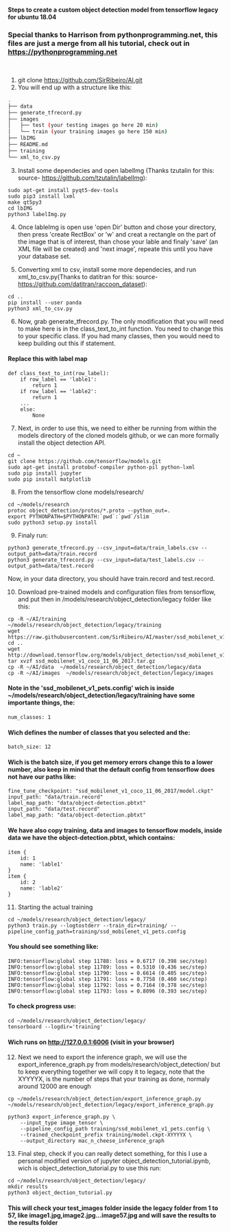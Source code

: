 #### Steps to create a custom object detection model from tensorflow legacy for ubuntu 18.04
### Special thanks to Harrison from pythonprogramming.net, this files are just a merge from all his tutorial, check out in https://pythonprogramming.net
<br>

1. git clone https://github.com/SirRibeiro/AI.git
2. You will end up with a structure like this:
  ```bash
  .
  ├── data
  ├── generate_tfrecord.py
  ├── images
  │   ├── test (your testing images go here 20 min)
  │   └── train (your training images go here 150 min)
  ├── lbIMG
  ├── README.md
  ├── training
  └── xml_to_csv.py

  ```
3. Install some dependecies and open labelImg (Thanks tzutalin for this: source- https://github.com/tzutalin/labelImg):
 ```
sudo apt-get install pyqt5-dev-tools
sudo pip3 install lxml
make qt5py3
cd lbIMG
python3 labelImg.py
 ```
4. Once lableImg is open use 'open Dir' button and chose your directory, then press 'create RectBox' or 'w' and creat a rectangle on the part of the image that is of interest, than chose your lable and finaly 'save' (an XML file will be created) and 'next image', repeate this until you have your database set.

5. Converting xml to csv, install some more dependecies, and run xml_to_csv.py(Thanks to datitran for this: source- https://github.com/datitran/raccoon_dataset):
```
cd ..
pip install --user panda
python3 xml_to_csv.py
```

6. Now, grab generate_tfrecord.py. The only modification that you will need to make here is in the class_text_to_int function. You need to change this to your specific class.  If you had many classes, then you would need to keep building out this if statement.

  #### Replace this with label map
  ```
  def class_text_to_int(row_label):
      if row_label == 'lable1':
          return 1
      if row_label == 'lable2':
          return 1
      ...
      else:
          None
  ```

7. Next, in order to use this, we need to either be running from within the models directory of the cloned models github, or we can more formally install the object detection API.

  ```
  cd ~
  git clone https://github.com/tensorflow/models.git
  sudo apt-get install protobuf-compiler python-pil python-lxml
  sudo pip install jupyter
  sudo pip install matplotlib
  ```

8. From the tensorflow clone models/research/
  ```
  cd ~/models/research
  protoc object_detection/protos/*.proto --python_out=.
  export PYTHONPATH=$PYTHONPATH:`pwd`:`pwd`/slim
  sudo python3 setup.py install
  ```
9. Finaly run:

  ```
  python3 generate_tfrecord.py --csv_input=data/train_labels.csv --output_path=data/train.record
  python3 generate_tfrecord.py --csv_input=data/test_labels.csv --output_path=data/test.record
  ```
  Now, in your data directory, you should have train.record and test.record.

10. Download pre-trained models and configuration files from tensorflow, and put then in /models/research/object_detection/legacy folder like this:
   ```
   cp -R ~/AI/training  ~/models/research/object_detection/legacy/training
   wget https://raw.githubusercontent.com/SirRibeiro/AI/master/ssd_mobilenet_v1_pets.config
   cd ..
   wget http://download.tensorflow.org/models/object_detection/ssd_mobilenet_v1_coco_11_06_2017.tar.gz
   tar xvzf ssd_mobilenet_v1_coco_11_06_2017.tar.gz
   cp -R ~/AI/data  ~/models/research/object_detection/legacy/data
   cp -R ~/AI/images  ~/models/research/object_detection/legacy/images
   ```
#### Note in the 'ssd_mobilenet_v1_pets.config' wich is inside ~/models/research/object_detection/legacy/training have some importante things, the:
  ```
  num_classes: 1
  ```
#### Wich defines the number of classes that you selected and the:
  ```
  batch_size: 12
  ```
#### Wich is the batch size, if you get memory errors change this to a lower number, also keep in mind that the default config from tensorflow does not have our paths like:
  ```
  fine_tune_checkpoint: "ssd_mobilenet_v1_coco_11_06_2017/model.ckpt"
  input_path: "data/train.record"
  label_map_path: "data/object-detection.pbtxt"
  input_path: "data/test.record"
  label_map_path: "data/object-detection.pbtxt"
  ```
#### We have also copy training, data and images to tensorflow models, inside data we have the object-detection.pbtxt, which contains:
  ```
  item {
      id: 1
      name: 'lable1'
  }
  item {
      id: 2
      name: 'lable2'
  }
  ```
11. Starting the actual training
```
cd ~/models/research/object_detection/legacy/
python3 train.py --logtostderr --train_dir=training/ --pipeline_config_path=training/ssd_mobilenet_v1_pets.config
```
#### You should see something like:
  ```
  INFO:tensorflow:global step 11788: loss = 0.6717 (0.398 sec/step)
  INFO:tensorflow:global step 11789: loss = 0.5310 (0.436 sec/step)
  INFO:tensorflow:global step 11790: loss = 0.6614 (0.405 sec/step)
  INFO:tensorflow:global step 11791: loss = 0.7758 (0.460 sec/step)
  INFO:tensorflow:global step 11792: loss = 0.7164 (0.378 sec/step)
  INFO:tensorflow:global step 11793: loss = 0.8096 (0.393 sec/step)
  ```
#### To check progress use:
  ```
  cd ~/models/research/object_detection/legacy/
  tensorboard --logdir='training'
  ```
#### Wich runs on http://127.0.0.1:6006 (visit in your browser)

12. Next we need to export the inference graph, we will use the export_inference_graph.py from models/research/object_detection/ but to keep everything together we will copy it to legacy, note that the XYYYYX, is the number of steps that your training as done, normaly around 12000 are enough

  ```
  cp ~/models/research/object_detection/export_inference_graph.py ~/models/research/object_detection/legacy/export_inference_graph.py

  python3 export_inference_graph.py \
      --input_type image_tensor \
      --pipeline_config_path training/ssd_mobilenet_v1_pets.config \
      --trained_checkpoint_prefix training/model.ckpt-XYYYYX \
      --output_directory mac_n_cheese_inference_graph
  ```
13. Final step, check if you can really detect something, for this I use a personal modified version of jupyter object_detection_tutorial.ipynb, wich is object_detection_tutorial.py to use this run:
  ```
  cd ~/models/research/object_detection/legacy/
  mkdir results
  python3 object_dection_tutorial.py
  ```
#### This will check your test_images folder inside the legacy folder from 1 to 57, like image1.jpg,image2.jpg...image57.jpg and will save the results to the results folder
